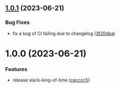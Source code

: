 ## [1.0.1](https://github.com/yujiosaka/slack-king-of-time/compare/v1.0.0...v1.0.1) (2023-06-21)


### Bug Fixes

* fix a bug of CI failing due to changelog ([3f20dba](https://github.com/yujiosaka/slack-king-of-time/commit/3f20dbae9425a63fc4e1eca72285882771f3e45d))

# 1.0.0 (2023-06-21)


### Features

* release slack-king-of-time ([cecccc5](https://github.com/yujiosaka/slack-king-of-time/commit/cecccc5ad0232b1562539944ca7bf2d456a32ee6))
